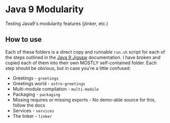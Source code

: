 # Java 9 Modularity

Testing Java9's modularity features (jlinker, etc.)

## How to use

Each of these folders is a direct copy and runnable `run.sh` script for each of
the steps outlined in the [Java 9 Jigsaw][1] documentation.  I have broken and
copied each of them into their own MOSTLY self-contained folder.  Each step
should be obvious, but in case you're a little confused:

* Greetings - `greetings`
* Greetings world - `astro-greetings`
* Multi-module compilation - `multi-module`
* Packaging - `packaging`
* Missing requires or missing exports - No demo-able source for this, follow the
    docs
* Services - `services`
* The linker - `linker`


[1]: http://openjdk.java.net/projects/jigsaw/quick-start
